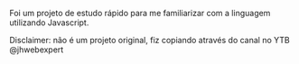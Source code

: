 Foi um projeto de estudo rápido para me familiarizar com a linguagem utilizando Javascript.

Disclaimer: não é um projeto original, fiz copiando através do canal no YTB @jhwebexpert
